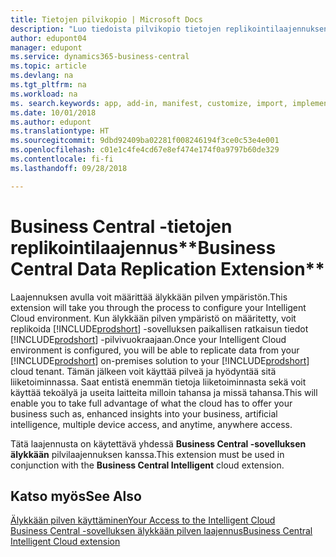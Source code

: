 ```yaml
---
title: Tietojen pilvikopio | Microsoft Docs
description: "Luo tiedoista pilvikopio tietojen replikointilaajennuksen avulla ja muodosta yhteys älykkääseen pilveen."
author: edupont04
manager: edupont
ms.service: dynamics365-business-central
ms.topic: article
ms.devlang: na
ms.tgt_pltfrm: na
ms.workload: na
ms. search.keywords: app, add-in, manifest, customize, import, implement
ms.date: 10/01/2018
ms.author: edupont
ms.translationtype: HT
ms.sourcegitcommit: 9dbd92409ba02281f008246194f3ce0c53e4e001
ms.openlocfilehash: c01e1c4fe4cd67e8ef474e174f0a9797b60de329
ms.contentlocale: fi-fi
ms.lasthandoff: 09/28/2018

---
```


# <a name="business-central-data-replication-extension"></a><span data-ttu-id="29430-103">Business Central -tietojen replikointilaajennus\*\*</span><span class="sxs-lookup"><span data-stu-id="29430-103">Business Central Data Replication Extension\*\*</span></span>

<span data-ttu-id="29430-104">Laajennuksen avulla voit määrittää älykkään pilven ympäristön.</span><span class="sxs-lookup"><span data-stu-id="29430-104">This extension will take you through the process to configure your Intelligent Cloud environment.</span></span>  <span data-ttu-id="29430-105">Kun älykkään pilven ympäristö on määritetty, voit replikoida [!INCLUDE[prodshort](includes/prodshort.md)] -sovelluksen paikallisen ratkaisun tiedot [!INCLUDE[prodshort](includes/prodshort.md)] -pilvivuokraajaan.</span><span class="sxs-lookup"><span data-stu-id="29430-105">Once your Intelligent Cloud environment is configured, you will be able to replicate data from your [!INCLUDE[prodshort](includes/prodshort.md)] on-premises solution to your [!INCLUDE[prodshort](includes/prodshort.md)] cloud tenant.</span></span>  <span data-ttu-id="29430-106">Tämän jälkeen voit käyttää pilveä ja hyödyntää sitä liiketoiminnassa. Saat entistä enemmän tietoja liiketoiminnasta sekä voit käyttää tekoälyä ja useita laitteita milloin tahansa ja missä tahansa.</span><span class="sxs-lookup"><span data-stu-id="29430-106">This will enable you to take full advantage of what the cloud has to offer your business such as, enhanced insights into your business, artificial intelligence, multiple device access, and anytime, anywhere access.</span></span>

<span data-ttu-id="29430-107">Tätä laajennusta on käytettävä yhdessä **Business Central -sovelluksen älykkään** pilvilaajennuksen kanssa.</span><span class="sxs-lookup"><span data-stu-id="29430-107">This extension must be used in conjunction with the **Business Central Intelligent** cloud extension.</span></span>

## <a name="see-also"></a><span data-ttu-id="29430-108">Katso myös</span><span class="sxs-lookup"><span data-stu-id="29430-108">See Also</span></span>

[<span data-ttu-id="29430-109">Älykkään pilven käyttäminen</span><span class="sxs-lookup"><span data-stu-id="29430-109">Your Access to the Intelligent Cloud</span></span>](about-intelligent-cloud.md)  
[<span data-ttu-id="29430-110">Business Central -sovelluksen älykkään pilven laajennus</span><span class="sxs-lookup"><span data-stu-id="29430-110">Business Central Intelligent Cloud extension</span></span>](ui-extensions-intelligent-cloud.md)  

